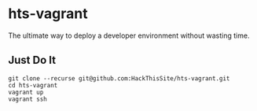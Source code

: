 hts-vagrant
===========
The ultimate way to deploy a developer environment without wasting time.

Just Do It
----------
```
git clone --recurse git@github.com:HackThisSite/hts-vagrant.git
cd hts-vagrant
vagrant up
vagrant ssh
```
